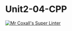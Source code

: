 # Unit2-04-CPP
[![Mr Coxall's Super Linter](https://github.com/ICS3U-C-Programming-Enoch-O/Unit2-04-CPP/workflows/Mr%20Coxall's%20Super%20Linter/badge.svg)](https://github.com/ICS3U-C-Programming-Enoch-O/Unit2-04-CPP/actions/)
